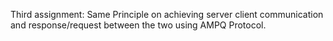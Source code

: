 Third assignment: Same Principle on achieving server client communication and response/request between the  two using AMPQ Protocol.
